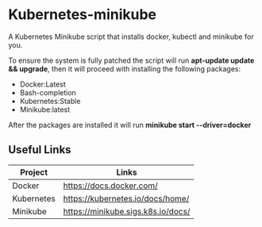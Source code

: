 # Kubernetes-minikube

A Kubernetes Minikube script that installs docker, kubectl and minikube for you. 

To ensure the system is fully patched the script will run **apt-update update && upgrade**, then it will proceed with installing the following packages:

- Docker:Latest
- Bash-completion
- Kubernetes:Stable
- Minikube:latest

 After the packages are installed it will run **minikube start --driver=docker**

## Useful Links
 
| Project				| Links																              |
|------------|------------------------------------|
| Docker					| https://docs.docker.com/						     |
| Kubernetes | https://kubernetes.io/docs/home/		 |
| Minikube			| https://minikube.sigs.k8s.io/docs/ |
